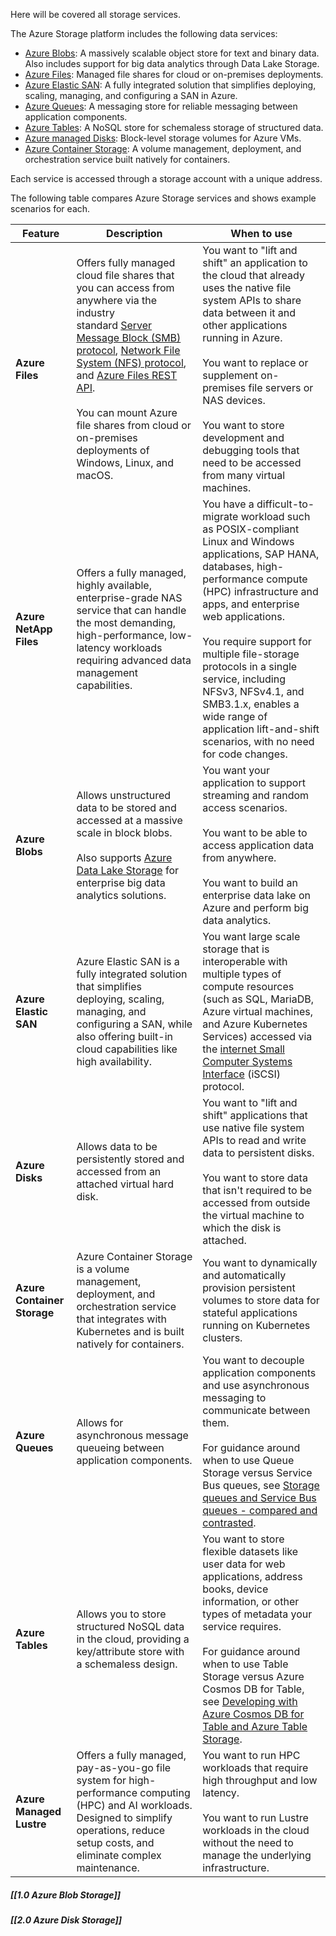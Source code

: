 
Here will be covered all storage services.

The Azure Storage platform includes the following data services:

- [Azure Blobs](https://learn.microsoft.com/en-us/azure/storage/blobs/storage-blobs-introduction): A massively scalable object store for text and binary data. Also includes support for big data analytics through Data Lake Storage.
- [Azure Files](https://learn.microsoft.com/en-us/azure/storage/files/storage-files-introduction): Managed file shares for cloud or on-premises deployments.
- [Azure Elastic SAN](https://learn.microsoft.com/en-us/azure/storage/elastic-san/elastic-san-introduction): A fully integrated solution that simplifies deploying, scaling, managing, and configuring a SAN in Azure.
- [Azure Queues](https://learn.microsoft.com/en-us/azure/storage/queues/storage-queues-introduction): A messaging store for reliable messaging between application components.
- [Azure Tables](https://learn.microsoft.com/en-us/azure/storage/tables/table-storage-overview): A NoSQL store for schemaless storage of structured data.
- [Azure managed Disks](https://learn.microsoft.com/en-us/azure/virtual-machines/managed-disks-overview): Block-level storage volumes for Azure VMs.
- [Azure Container Storage](https://learn.microsoft.com/en-us/azure/storage/container-storage/container-storage-introduction): A volume management, deployment, and orchestration service built natively for containers.

Each service is accessed through a storage account with a unique address.

The following table compares Azure Storage services and shows example scenarios for each.

| Feature                     | Description                                                                                                                                                                                                                                                                                                                                                                                                                                                                                                                                                               | When to use                                                                                                                                                                                                                                                                                                                                                                                                                                 |
| --------------------------- | ------------------------------------------------------------------------------------------------------------------------------------------------------------------------------------------------------------------------------------------------------------------------------------------------------------------------------------------------------------------------------------------------------------------------------------------------------------------------------------------------------------------------------------------------------------------------- | ------------------------------------------------------------------------------------------------------------------------------------------------------------------------------------------------------------------------------------------------------------------------------------------------------------------------------------------------------------------------------------------------------------------------------------------- |
| **Azure Files**             | Offers fully managed cloud file shares that you can access from anywhere via the industry standard [Server Message Block (SMB) protocol](https://learn.microsoft.com/en-us/windows/win32/fileio/microsoft-smb-protocol-and-cifs-protocol-overview), [Network File System (NFS) protocol](https://en.wikipedia.org/wiki/Network_File_System), and [Azure Files REST API](https://learn.microsoft.com/en-us/rest/api/storageservices/file-service-rest-api).  <br>  <br>You can mount Azure file shares from cloud or on-premises deployments of Windows, Linux, and macOS. | You want to "lift and shift" an application to the cloud that already uses the native file system APIs to share data between it and other applications running in Azure.  <br>  <br>You want to replace or supplement on-premises file servers or NAS devices.  <br>  <br>You want to store development and debugging tools that need to be accessed from many virtual machines.                                                            |
| **Azure NetApp Files**      | Offers a fully managed, highly available, enterprise-grade NAS service that can handle the most demanding, high-performance, low-latency workloads requiring advanced data management capabilities.                                                                                                                                                                                                                                                                                                                                                                       | You have a difficult-to-migrate workload such as POSIX-compliant Linux and Windows applications, SAP HANA, databases, high-performance compute (HPC) infrastructure and apps, and enterprise web applications.  <br>  <br>You require support for multiple file-storage protocols in a single service, including NFSv3, NFSv4.1, and SMB3.1.x, enables a wide range of application lift-and-shift scenarios, with no need for code changes. |
| **Azure Blobs**             | Allows unstructured data to be stored and accessed at a massive scale in block blobs.  <br>  <br>Also supports [Azure Data Lake Storage](https://learn.microsoft.com/en-us/azure/storage/blobs/data-lake-storage-introduction) for enterprise big data analytics solutions.                                                                                                                                                                                                                                                                                               | You want your application to support streaming and random access scenarios.  <br>  <br>You want to be able to access application data from anywhere.  <br>  <br>You want to build an enterprise data lake on Azure and perform big data analytics.                                                                                                                                                                                          |
| **Azure Elastic SAN**       | Azure Elastic SAN is a fully integrated solution that simplifies deploying, scaling, managing, and configuring a SAN, while also offering built-in cloud capabilities like high availability.                                                                                                                                                                                                                                                                                                                                                                             | You want large scale storage that is interoperable with multiple types of compute resources (such as SQL, MariaDB, Azure virtual machines, and Azure Kubernetes Services) accessed via the [internet Small Computer Systems Interface](https://en.wikipedia.org/wiki/ISCSI) (iSCSI) protocol.                                                                                                                                               |
| **Azure Disks**             | Allows data to be persistently stored and accessed from an attached virtual hard disk.                                                                                                                                                                                                                                                                                                                                                                                                                                                                                    | You want to "lift and shift" applications that use native file system APIs to read and write data to persistent disks.  <br>  <br>You want to store data that isn't required to be accessed from outside the virtual machine to which the disk is attached.                                                                                                                                                                                 |
| **Azure Container Storage** | Azure Container Storage is a volume management, deployment, and orchestration service that integrates with Kubernetes and is built natively for containers.                                                                                                                                                                                                                                                                                                                                                                                                               | You want to dynamically and automatically provision persistent volumes to store data for stateful applications running on Kubernetes clusters.                                                                                                                                                                                                                                                                                              |
| **Azure Queues**            | Allows for asynchronous message queueing between application components.                                                                                                                                                                                                                                                                                                                                                                                                                                                                                                  | You want to decouple application components and use asynchronous messaging to communicate between them.  <br>  <br>For guidance around when to use Queue Storage versus Service Bus queues, see [Storage queues and Service Bus queues - compared and contrasted](https://learn.microsoft.com/en-us/azure/service-bus-messaging/service-bus-azure-and-service-bus-queues-compared-contrasted).                                              |
| **Azure Tables**            | Allows you to store structured NoSQL data in the cloud, providing a key/attribute store with a schemaless design.                                                                                                                                                                                                                                                                                                                                                                                                                                                         | You want to store flexible datasets like user data for web applications, address books, device information, or other types of metadata your service requires.  <br>  <br>For guidance around when to use Table Storage versus Azure Cosmos DB for Table, see [Developing with Azure Cosmos DB for Table and Azure Table Storage](https://learn.microsoft.com/en-us/azure/cosmos-db/table-support).                                          |
| **Azure Managed Lustre**    | Offers a fully managed, pay-as-you-go file system for high-performance computing (HPC) and AI workloads. Designed to simplify operations, reduce setup costs, and eliminate complex maintenance.                                                                                                                                                                                                                                                                                                                                                                          | You want to run HPC workloads that require high throughput and low latency.  <br>  <br>You want to run Lustre workloads in the cloud without the need to manage the underlying infrastructure.                                                                                                                                                                                                                                              |

##### [[1.0 Azure Blob Storage]]

##### [[2.0 Azure Disk Storage]]

